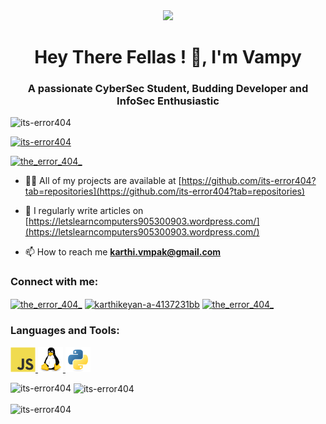 <div id="header" align="center">
  <img src="https://twitter.com/SpaceCatPics/status/1153654129224507392f" width="100"/>
</div>
<h1 align="center">Hey There Fellas ! 👋, I'm Vampy</h1>
<h3 align="center">A passionate CyberSec Student, Budding Developer and InfoSec Enthusiastic</h3>

<p align="left"> <img src="https://komarev.com/ghpvc/?username=its-error404&label=Profile%20views&color=0e75b6&style=flat" alt="its-error404" /> </p>

<p align="left"> <a href="https://github.com/ryo-ma/github-profile-trophy"><img src="https://github-profile-trophy.vercel.app/?username=its-error404" alt="its-error404" /></a> </p>

<p align="left"> <a href="https://twitter.com/the_error_404_" target="blank"><img src="https://img.shields.io/twitter/follow/the_error_404_?logo=twitter&style=for-the-badge" alt="the_error_404_" /></a> </p>

- 👨‍💻 All of my projects are available at [https://github.com/its-error404?tab=repositories](https://github.com/its-error404?tab=repositories)

- 📝 I regularly write articles on [https://letslearncomputers905300903.wordpress.com/](https://letslearncomputers905300903.wordpress.com/)

- 📫 How to reach me **karthi.vmpak@gmail.com**

<h3 align="left">Connect with me:</h3>
<p align="left">
<a href="https://twitter.com/the_error_404_" target="blank"><img align="center" src="https://raw.githubusercontent.com/rahuldkjain/github-profile-readme-generator/master/src/images/icons/Social/twitter.svg" alt="the_error_404_" height="30" width="40" /></a>
<a href="https://linkedin.com/in/karthikeyan-a-4137231bb" target="blank"><img align="center" src="https://raw.githubusercontent.com/rahuldkjain/github-profile-readme-generator/master/src/images/icons/Social/linked-in-alt.svg" alt="karthikeyan-a-4137231bb" height="30" width="40" /></a>
<a href="https://instagram.com/the_error_404_" target="blank"><img align="center" src="https://raw.githubusercontent.com/rahuldkjain/github-profile-readme-generator/master/src/images/icons/Social/instagram.svg" alt="the_error_404_" height="30" width="40" /></a>
</p>

<h3 align="left">Languages and Tools:</h3>
<p align="left"> <a href="https://developer.mozilla.org/en-US/docs/Web/JavaScript" target="_blank" rel="noreferrer"> <img src="https://raw.githubusercontent.com/devicons/devicon/master/icons/javascript/javascript-original.svg" alt="javascript" width="40" height="40"/> </a> <a href="https://www.linux.org/" target="_blank" rel="noreferrer"> <img src="https://raw.githubusercontent.com/devicons/devicon/master/icons/linux/linux-original.svg" alt="linux" width="40" height="40"/> </a> <a href="https://www.python.org" target="_blank" rel="noreferrer"> <img src="https://raw.githubusercontent.com/devicons/devicon/master/icons/python/python-original.svg" alt="python" width="40" height="40"/> </a> </p>

<p><img align="left" src="https://github-readme-stats.vercel.app/api/top-langs?username=its-error404&show_icons=true&locale=en&layout=compact" alt="its-error404" /></p>

<p>&nbsp;<img align="center" src="https://github-readme-stats.vercel.app/api?username=its-error404&show_icons=true&locale=en" alt="its-error404" /></p>

<p><img align="center" src="https://github-readme-streak-stats.herokuapp.com/?user=its-error404&" alt="its-error404" /></p>
